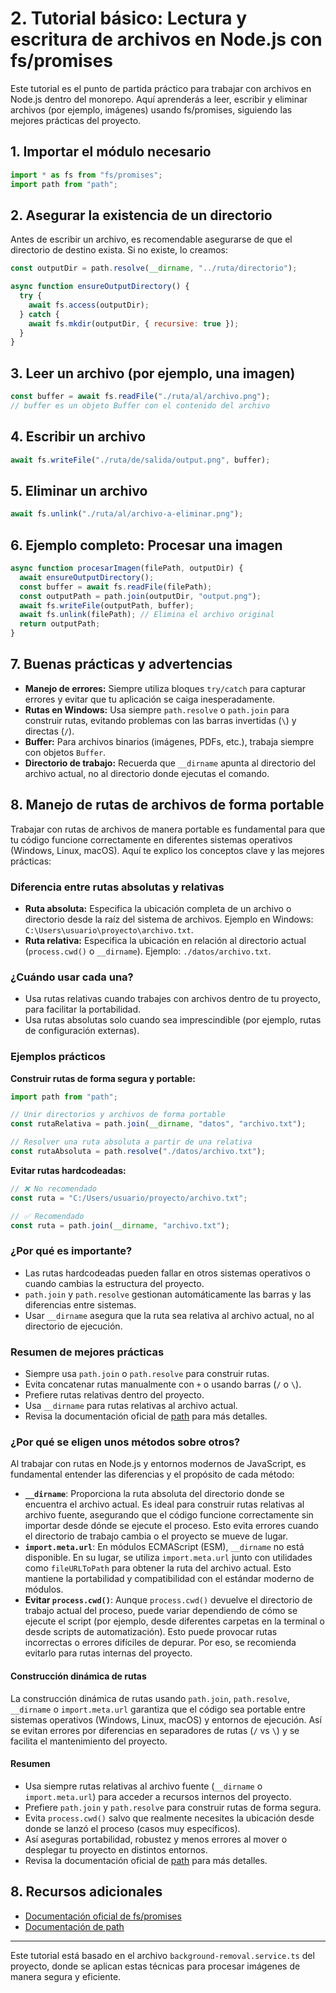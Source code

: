 # 2. Tutorial básico: Lectura y escritura de archivos en Node.js con fs/promises

Este tutorial es el punto de partida práctico para trabajar con archivos en Node.js dentro del monorepo. Aquí aprenderás a leer, escribir y eliminar archivos (por ejemplo, imágenes) usando fs/promises, siguiendo las mejores prácticas del proyecto.

## 1. Importar el módulo necesario

```js
import * as fs from "fs/promises";
import path from "path";
```

## 2. Asegurar la existencia de un directorio
Antes de escribir un archivo, es recomendable asegurarse de que el directorio de destino exista. Si no existe, lo creamos:

```js
const outputDir = path.resolve(__dirname, "../ruta/directorio");

async function ensureOutputDirectory() {
  try {
    await fs.access(outputDir);
  } catch {
    await fs.mkdir(outputDir, { recursive: true });
  }
}
```

## 3. Leer un archivo (por ejemplo, una imagen)

```js
const buffer = await fs.readFile("./ruta/al/archivo.png");
// buffer es un objeto Buffer con el contenido del archivo
```

## 4. Escribir un archivo

```js
await fs.writeFile("./ruta/de/salida/output.png", buffer);
```

## 5. Eliminar un archivo

```js
await fs.unlink("./ruta/al/archivo-a-eliminar.png");
```

## 6. Ejemplo completo: Procesar una imagen

```js
async function procesarImagen(filePath, outputDir) {
  await ensureOutputDirectory();
  const buffer = await fs.readFile(filePath);
  const outputPath = path.join(outputDir, "output.png");
  await fs.writeFile(outputPath, buffer);
  await fs.unlink(filePath); // Elimina el archivo original
  return outputPath;
}
```

## 7. Buenas prácticas y advertencias
- **Manejo de errores:** Siempre utiliza bloques `try/catch` para capturar errores y evitar que tu aplicación se caiga inesperadamente.
- **Rutas en Windows:** Usa siempre `path.resolve` o `path.join` para construir rutas, evitando problemas con las barras invertidas (`\`) y directas (`/`).
- **Buffer:** Para archivos binarios (imágenes, PDFs, etc.), trabaja siempre con objetos `Buffer`.
- **Directorio de trabajo:** Recuerda que `__dirname` apunta al directorio del archivo actual, no al directorio donde ejecutas el comando.

## 8. Manejo de rutas de archivos de forma portable

Trabajar con rutas de archivos de manera portable es fundamental para que tu código funcione correctamente en diferentes sistemas operativos (Windows, Linux, macOS). Aquí te explico los conceptos clave y las mejores prácticas:

### Diferencia entre rutas absolutas y relativas
- **Ruta absoluta:** Especifica la ubicación completa de un archivo o directorio desde la raíz del sistema de archivos. Ejemplo en Windows: `C:\Users\usuario\proyecto\archivo.txt`.
- **Ruta relativa:** Especifica la ubicación en relación al directorio actual (`process.cwd()` o `__dirname`). Ejemplo: `./datos/archivo.txt`.

### ¿Cuándo usar cada una?
- Usa rutas relativas cuando trabajes con archivos dentro de tu proyecto, para facilitar la portabilidad.
- Usa rutas absolutas solo cuando sea imprescindible (por ejemplo, rutas de configuración externas).

### Ejemplos prácticos

**Construir rutas de forma segura y portable:**

```js
import path from "path";

// Unir directorios y archivos de forma portable
const rutaRelativa = path.join(__dirname, "datos", "archivo.txt");

// Resolver una ruta absoluta a partir de una relativa
const rutaAbsoluta = path.resolve("./datos/archivo.txt");
```

**Evitar rutas hardcodeadas:**

```js
// ❌ No recomendado
const ruta = "C:/Users/usuario/proyecto/archivo.txt";

// ✅ Recomendado
const ruta = path.join(__dirname, "archivo.txt");
```

### ¿Por qué es importante?
- Las rutas hardcodeadas pueden fallar en otros sistemas operativos o cuando cambias la estructura del proyecto.
- `path.join` y `path.resolve` gestionan automáticamente las barras y las diferencias entre sistemas.
- Usar `__dirname` asegura que la ruta sea relativa al archivo actual, no al directorio de ejecución.

### Resumen de mejores prácticas
- Siempre usa `path.join` o `path.resolve` para construir rutas.
- Evita concatenar rutas manualmente con `+` o usando barras (`/` o `\`).
- Prefiere rutas relativas dentro del proyecto.
- Usa `__dirname` para rutas relativas al archivo actual.
- Revisa la documentación oficial de [path](https://nodejs.org/api/path.html) para más detalles.

### ¿Por qué se eligen unos métodos sobre otros?

Al trabajar con rutas en Node.js y entornos modernos de JavaScript, es fundamental entender las diferencias y el propósito de cada método:

- **`__dirname`**: Proporciona la ruta absoluta del directorio donde se encuentra el archivo actual. Es ideal para construir rutas relativas al archivo fuente, asegurando que el código funcione correctamente sin importar desde dónde se ejecute el proceso. Esto evita errores cuando el directorio de trabajo cambia o el proyecto se mueve de lugar.
- **`import.meta.url`**: En módulos ECMAScript (ESM), `__dirname` no está disponible. En su lugar, se utiliza `import.meta.url` junto con utilidades como `fileURLToPath` para obtener la ruta del archivo actual. Esto mantiene la portabilidad y compatibilidad con el estándar moderno de módulos.
- **Evitar `process.cwd()`**: Aunque `process.cwd()` devuelve el directorio de trabajo actual del proceso, puede variar dependiendo de cómo se ejecute el script (por ejemplo, desde diferentes carpetas en la terminal o desde scripts de automatización). Esto puede provocar rutas incorrectas o errores difíciles de depurar. Por eso, se recomienda evitarlo para rutas internas del proyecto.

#### Construcción dinámica de rutas

La construcción dinámica de rutas usando `path.join`, `path.resolve`, `__dirname` o `import.meta.url` garantiza que el código sea portable entre sistemas operativos (Windows, Linux, macOS) y entornos de ejecución. Así se evitan errores por diferencias en separadores de rutas (`/` vs `\`) y se facilita el mantenimiento del proyecto.

#### Resumen
- Usa siempre rutas relativas al archivo fuente (`__dirname` o `import.meta.url`) para acceder a recursos internos del proyecto.
- Prefiere `path.join` y `path.resolve` para construir rutas de forma segura.
- Evita `process.cwd()` salvo que realmente necesites la ubicación desde donde se lanzó el proceso (casos muy específicos).
- Así aseguras portabilidad, robustez y menos errores al mover o desplegar tu proyecto en distintos entornos.
- Revisa la documentación oficial de [path](https://nodejs.org/api/path.html) para más detalles.

## 8. Recursos adicionales
- [Documentación oficial de fs/promises](https://nodejs.org/api/fs.html#fspromisesapi)
- [Documentación de path](https://nodejs.org/api/path.html)

---

Este tutorial está basado en el archivo `background-removal.service.ts` del proyecto, donde se aplican estas técnicas para procesar imágenes de manera segura y eficiente.